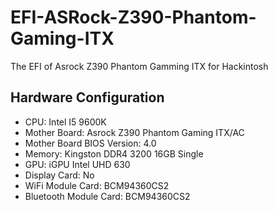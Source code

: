 # EFI-ASRock-Z390-Phantom-Gaming-ITX
The EFI of Asrock Z390 Phantom Gamming ITX for Hackintosh

## Hardware Configuration
- CPU: Intel I5 9600K
- Mother Board: Asrock Z390 Phantom Gaming ITX/AC
- Mother Board BIOS Version: 4.0
- Memory: Kingston DDR4 3200 16GB Single
- GPU: iGPU Intel UHD 630
- Display Card: No
- WiFi Module Card: BCM94360CS2
- Bluetooth Module Card: BCM94360CS2
